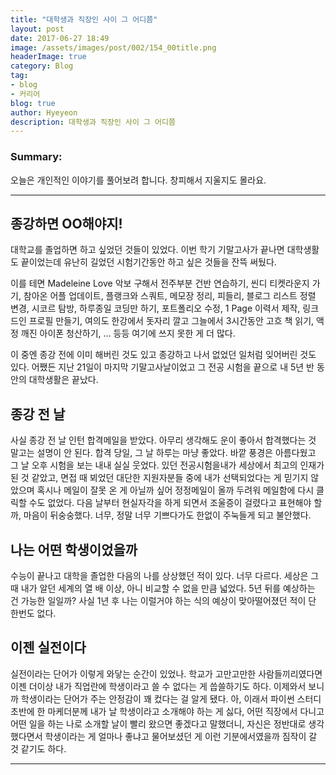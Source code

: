 ```yaml
---
title: "대학생과 직장인 사이 그 어디쯤"
layout: post
date: 2017-06-27 18:49
image: /assets/images/post/002/154_00title.png
headerImage: true
category: Blog
tag:
- blog
- 커리어
blog: true
author: Hyeyeon
description: 대학생과 직장인 사이 그 어디쯤
---
```


### Summary:

오늘은 개인적인 이야기를 풀어보려 합니다. 창피해서 지울지도 몰라요.

---

## 종강하면 OO해야지!

대학교를 졸업하면 하고 싶었던 것들이 있었다. 이번 학기 기말고사가 끝나면 대학생활도 끝이었는데 유난히 길었던 시험기간동안 하고 싶은 것들을 잔뜩 써뒀다.

이를 테면 Madeleine Love 악보 구해서 전주부분 건반 연습하기, 씬디 티켓라운지 가기, 참아온 어플 업데이트, 플랭크와 스쿼트, 메모장 정리, 피들리, 블로그 리스트 정렬 변경, 시코르 탐방, 하루종일 코딩만 하기, 포트폴리오 수정, 1 Page 이력서 제작, 링크드인 프로필 만들기, 여의도 한강에서 돗자리 깔고 그늘에서 3시간동안 고흐 책 읽기, 액정 깨진 아이폰 청산하기, ... 등등 여기에 쓰지 못한 게 더 많다.

이 중엔 종강 전에 이미 해버린 것도 있고 종강하고 나서 없었던 일처럼 잊어버린 것도 있다. 어쨌든 지난 21일이 마지막 기말고사날이었고 그 전공 시험을 끝으로 내 5년 반 동안의 대학생활은 끝났다.

## 종강 전 날

사실 종강 전 날 인턴 합격메일을 받았다. 아무리 생각해도 운이 좋아서 합격했다는 것 말고는 설명이 안 된다. 합격 당일, 그 날 하루는 마냥 좋았다. 바깥 풍경은 아름다웠고 그 날 오후 시험을 보는 내내 실실 웃었다. 있던 전공시험을내가 세상에서 최고의 인재가 된 것 같았고, 면접 때 뵈었던 대단한 지원자분들 중에 내가 선택되었다는 게 믿기지 않았으며 혹시나 메일이 잘못 온 게 아닐까 싶어 정정메일이 올까 두려워 메일함에 다시 클릭할 수도 없었다. 다음 날부터 현실자각을 하게 되면서 조울증이 걸렸다고 표현해야 할까, 마음이 뒤숭숭했다. 너무, 정말 너무 기쁘다가도 한없이 주눅들게 되고 불안했다.

## 나는 어떤 학생이었을까

수능이 끝나고 대학을 졸업한 다음의 나를 상상했던 적이 있다. 너무 다르다. 세상은 그 때 내가 알던 세계의 열 배 이상, 아니 비교할 수 없을 만큼 넓었다. 5년 뒤를 예상하는 건 가능한 일일까? 사실 1년 후 나는 이럴거야 하는 식의 예상이 맞아떨어졌던 적이 단 한번도 없다.

## 이젠 실전이다

실전이라는 단어가 이렇게 와닿는 순간이 있었나. 학교가 고만고만한 사람들끼리였다면 이젠
더이상 내가 직업란에 학생이라고 쓸 수 없다는 게 씁쓸하기도 하다. 이제와서 보니까 학생이라는 단어가 주는 안정감이 꽤 컸다는 걸 알게 됐다. 아, 이래서 파이썬 스터디 초반에 한 마케더분께 내가 날 학생이라고 소개해야 하는 게 싫다, 어떤 직장에서 다니고 어떤 일을 하는 나로 소개할 날이 빨리 왔으면 좋겠다고 말했더니, 자신은 정반대로 생각했다면서 학생이라는 게 얼마나 좋냐고 물어보셨던 게 이런 기분에서였을까 짐작이 갈 것 같기도 하다.

---
